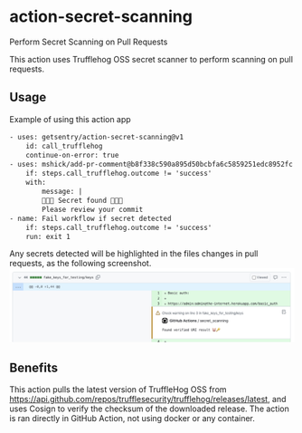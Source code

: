 # action-secret-scanning
Perform Secret Scanning on Pull Requests

This action uses Trufflehog OSS secret scanner to perform scanning on pull requests.

## Usage
Example of using this action app
```
- uses: getsentry/action-secret-scanning@v1
    id: call_trufflehog
    continue-on-error: true
- uses: mshick/add-pr-comment@b8f338c590a895d50bcbfa6c5859251edc8952fc
    if: steps.call_trufflehog.outcome != 'success'
    with:
        message: |
        🚨🚨🚨 Secret found 🚨🚨🚨
        Please review your commit
- name: Fail workflow if secret detected
    if: steps.call_trufflehog.outcome != 'success'
    run: exit 1
```
Any secrets detected will be highlighted in the files changes in pull requests, as the following screenshot.
![Example](/secret_scanning_example.png)

## Benefits
This action pulls the latest version of TruffleHog OSS from https://api.github.com/repos/trufflesecurity/trufflehog/releases/latest, and uses Cosign to verify the checksum of the downloaded release. The action is ran directly in GitHub Action, not using docker or any container.